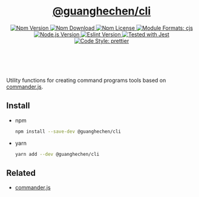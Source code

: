 <header>
  <h1 align="center">
    <a href="https://github.com/guanghechen/node-scaffolds/tree/@guanghechen/cli@1.0.4/packages/cli#readme">@guanghechen/cli</a>
  </h1>
  <div align="center">
    <a href="https://www.npmjs.com/package/@guanghechen/cli">
      <img
        alt="Npm Version"
        src="https://img.shields.io/npm/v/@guanghechen/cli.svg"
      />
    </a>
    <a href="https://www.npmjs.com/package/@guanghechen/cli">
      <img
        alt="Npm Download"
        src="https://img.shields.io/npm/dm/@guanghechen/cli.svg"
      />
    </a>
    <a href="https://www.npmjs.com/package/@guanghechen/cli">
      <img
        alt="Npm License"
        src="https://img.shields.io/npm/l/@guanghechen/cli.svg"
      />
    </a>
    <a href="#install">
      <img
        alt="Module Formats: cjs"
        src="https://img.shields.io/badge/module_formats-cjs-green.svg"
      />
    </a>
    <a href="https://github.com/nodejs/node">
      <img
        alt="Node.js Version"
        src="https://img.shields.io/node/v/@guanghechen/cli"
      />
    </a>
    <a href="https://github.com/facebook/jest">
      <img
        alt="Eslint Version"
        src="https://img.shields.io/npm/dependency-version/@guanghechen/cli/peer/jest"
      />
    </a>
    <a href="https://github.com/facebook/jest">
      <img
        alt="Tested with Jest"
        src="https://img.shields.io/badge/tested_with-jest-9c465e.svg"
      />
    </a>
    <a href="https://github.com/prettier/prettier">
      <img
        alt="Code Style: prettier"
        src="https://img.shields.io/badge/code_style-prettier-ff69b4.svg?style=flat-square"
      />
    </a>
  </div>
</header>
<br/>

Utility functions for creating command programs tools based on [commander.js][].

## Install

- npm

  ```bash
  npm install --save-dev @guanghechen/cli
  ```

- yarn

  ```bash
  yarn add --dev @guanghechen/cli
  ```

## Related

- [commander.js][]

[homepage]:
  https://github.com/guanghechen/node-scaffolds/tree/@guanghechen/cli@1.0.4/packages/cli#readme
[commander.js]: https://github.com/tj/commander.js/

